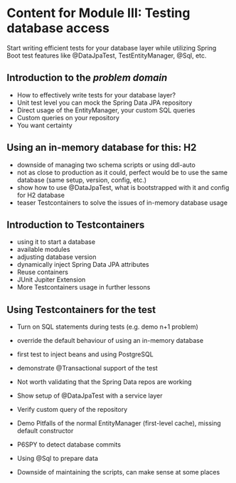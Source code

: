 # Content for Module III: Testing database access

Start writing efficient tests for your database layer while utilizing Spring Boot test features like @DataJpaTest, TestEntityManager, @Sql, etc.

## Introduction to the _problem domain_

* How to effectively write tests for your database layer?
* Unit test level you can mock the Spring Data JPA repository
* Direct usage of the EntityManager, your custom SQL queries
* Custom queries on your repository
* You want certainty

## Using an in-memory database for this: H2

* downside of managing two schema scripts or using ddl-auto
* not as close to production as it could, perfect would be to use the same database (same setup, version, config, etc.)
* show how to use @DataJpaTest, what is bootstrapped with it and config for H2 database
* teaser Testcontainers to solve the issues of in-memory database usage

## Introduction to Testcontainers

* using it to start a database
* available modules
* adjusting database version
* dynamically inject Spring Data JPA attributes
* Reuse containers
* JUnit Jupiter Extension
* More Testcontainers usage in further lessons

## Using Testcontainers for the test

* Turn on SQL statements during tests (e.g. demo n+1 problem)
* override the default behaviour of using an in-memory database
* first test to inject beans and using PostgreSQL
* demonstrate @Transactional support of the test
* Not worth validating that the Spring Data repos are working

* Show setup of @DataJpaTest with a service layer
* Verify custom query of the repository
* Demo Pitfalls of the normal EntityManager (first-level cache), missing default constructor

* P6SPY to detect database commits
* Using @Sql to prepare data
* Downside of maintaining the scripts, can make sense at some places
